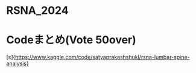# RSNA_2024

# Codeまとめ(Vote 50over)
[s]{https://www.kaggle.com/code/satyaprakashshukl/rsna-lumbar-spine-analysis}
